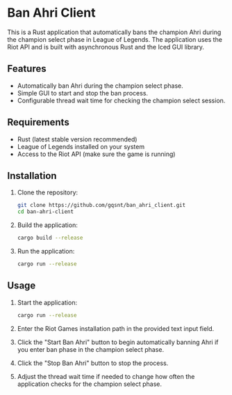 # Ban Ahri Client

This is a Rust application that automatically bans the champion Ahri during the champion select phase in League of Legends. The application uses the Riot API and is built with asynchronous Rust and the Iced GUI library.

## Features

- Automatically ban Ahri during the champion select phase.
- Simple GUI to start and stop the ban process.
- Configurable thread wait time for checking the champion select session.

## Requirements

- Rust (latest stable version recommended)
- League of Legends installed on your system
- Access to the Riot API (make sure the game is running)

## Installation

1. Clone the repository:

    ```sh
    git clone https://github.com/gqsnt/ban_ahri_client.git
    cd ban-ahri-client
    ```

2. Build the application:

    ```sh
    cargo build --release
    ```

3. Run the application:

    ```sh
    cargo run --release
    ```

## Usage

1. Start the application:

    ```sh
    cargo run --release
    ```

2. Enter the Riot Games installation path in the provided text input field.

3. Click the "Start Ban Ahri" button to begin automatically banning Ahri if you enter ban phase in the champion select phase.

4. Click the "Stop Ban Ahri" button to stop the process.

5. Adjust the thread wait time if needed to change how often the application checks for the champion select phase.




